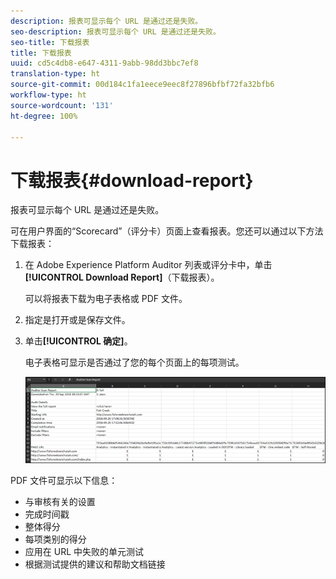 ```yaml
---
description: 报表可显示每个 URL 是通过还是失败。
seo-description: 报表可显示每个 URL 是通过还是失败。
seo-title: 下载报表
title: 下载报表
uuid: cd5c4db8-e647-4311-9abb-98dd3bbc7ef8
translation-type: ht
source-git-commit: 00d184c1fa1eece9eec8f27896bfbf72fa32bfb6
workflow-type: ht
source-wordcount: '131'
ht-degree: 100%

---
```



# 下载报表{#download-report}

报表可显示每个 URL 是通过还是失败。

可在用户界面的“Scorecard”（评分卡）页面上查看报表。您还可以通过以下方法下载报表：

1. 在 Adobe Experience Platform Auditor 列表或评分卡中，单击 **[!UICONTROL Download Report]**（下载报表）。

   可以将报表下载为电子表格或 PDF 文件。
1. 指定是打开或是保存文件。

1. 单击&#x200B;**[!UICONTROL 确定]**。

   电子表格可显示是否通过了您的每个页面上的每项测试。

   ![](assets/sheet.png)

PDF 文件可显示以下信息：

* 与审核有关的设置
* 完成时间戳
* 整体得分
* 每项类别的得分
* 应用在 URL 中失败的单元测试
* 根据测试提供的建议和帮助文档链接
